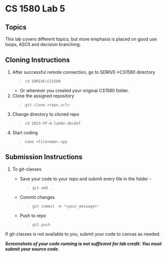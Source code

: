 # CS 1580 Lab 5
## Topics
This lab covers different topics, but more emphasis is placed on good use loops, ASCII and decision branching.

## Cloning Instructions

1. After successful remote connection, go to SDRIVE->CS1580 directory
   > ``cd SDRIVE\CS1580``
   * Or wherever you created your original CS1580 folder.
2. Clone the assigned repository 
   > ``git clone <repo_url>``
3. Change directory to cloned repo
   > ``cd 2023-SP-A-lab0x-abcdef``
4. Start coding
   > ``nano <filename>.cpp``

## Submission Instructions
1. To git-classes
    - Save your code to your repo and submit every file in the folder - 
  
        > ``git add .``

    - Commit changes

        > ``git commit -m "<your_message>"``

    - Push to repo
  
        > ``git push``

If git-classes is not available to you, submit your code to canvas as needed.

***Screenshots of your code running is not sufficient for lab credit. You must submit your source code.***

